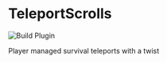 # TeleportScrolls

![Build Plugin](https://github.com/Snipey/TeleportScrolls/workflows/Build%20Plugin/badge.svg)

Player managed survival teleports with a twist
